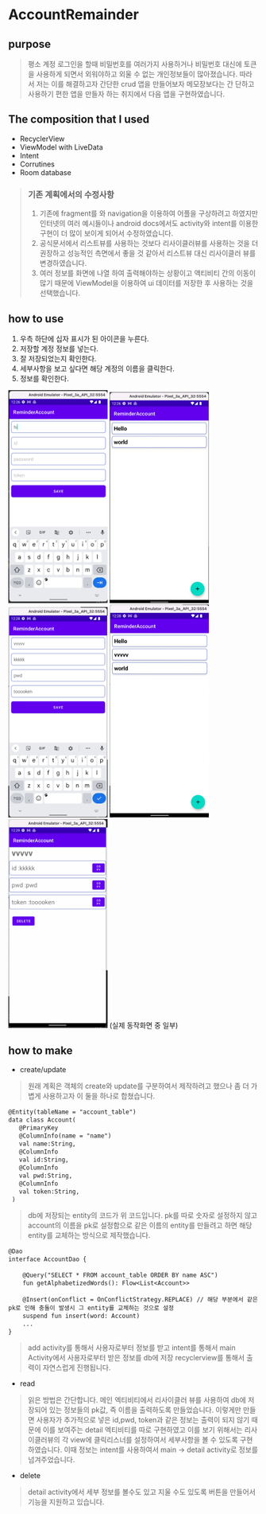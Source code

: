# AccountRemainder

## purpose

> 평소 계정 로그인을 할때 비밀번호를 여러가지 사용하거나 비밀번호 대신에 토큰을 사용하게 되면서 외워야하고 외울 수 없는 개인정보들이 많아졌습니다. 따라서 저는 이를 해결하고자 간단한 crud 앱을 만들어보자 메모장보다는 간
단하고 사용하기 편한 앱을 만들자 하는 취지에서 다음 앱을 구현하였습니다.

## The composition that I used
- RecyclerView
- ViewModel with LiveData
- Intent
- Corrutines
- Room database

> ### 기존 계획에서의 수정사항
>
> 1. 기존에 fragment를 와 navigation을 이용하여 어플을 구상하려고 하였지만 인터넷의 여러 예시들이나 android docs에서도 activity와 intent를 이용한 구현이 더 많이 보이게 되어서 수정하였습니다.
> 2. 공식문서에서 리스트뷰를 사용하는 것보다 리사이클러뷰를 사용하는 것을 더 권장하고 성능적인 측면에서 좋을 것 같아서 리스트뷰 대신 리사이클러 뷰를 변경하였습니다.
> 3. 여러 정보를 화면에 나열 하여 출력해야하는 상황이고 액티비티 간의 이동이 많기 때문에 ViewModel을 이용하여 ui 데이터를 저장한 후 사용하는 것을 선택했습니다.


## how to use

1. 우측 하단에 십자 표시가 된 아이콘을 누른다. 
2. 저장할 계정 정보를 넣는다.
3. 잘 저장되었는지 확인한다.
4. 세부사항을 보고 싶다면 해당 계정의 이름을 클릭한다.
5. 정보를 확인한다.


<img src="image/re1.png" width=200 heigth=350> <img src="image/re2.png" width=200 heigth=350> <img src="image/re3.png" width=200 heigth=350> <img src="image/re4.png" width=200 heigth=350> <img src="image/re5.png" width=200 heigth=350> 
(실제 동작화면 중 일부)

## how to make
 - create/update
 >원래 계획은 객체의 create와 update를 구분하여서 제작하려고 했으나 좀 더 가볍게 사용하고자 이 둘을 하나로 합쳤습니다.
 
 ~~~
 @Entity(tableName = "account_table")
 data class Account(
    @PrimaryKey
    @ColumnInfo(name = "name")
    val name:String,
    @ColumnInfo
    val id:String,
    @ColumnInfo
    val pwd:String,
    @ColumnInfo
    val token:String,
  )
 ~~~

> db에 저장되는 entity의 코드가 위 코드입니다. pk를 따로 숫자로 설정하지 않고 account의 이름을 pk로 설정함으로 같은 이름의 entity를 만들려고 하면 해당 entity를 교체하는 방식으로 제작했습니다.

~~~
@Dao
interface AccountDao {

    @Query("SELECT * FROM account_table ORDER BY name ASC")
    fun getAlphabetizedWords(): Flow<List<Account>>

    @Insert(onConflict = OnConflictStrategy.REPLACE) // 해당 부분에서 같은 pk로 인해 충돌이 발생시 그 entity를 교체하는 것으로 설정
    suspend fun insert(word: Account)
    ...
}
~~~

>add activity를 통해서 사용자로부터 정보를 받고 intent를 통해서 main Activity에서 사용자로부터 받은 정보를 db에 저장 recyclerview를 통해서 출력이 자연스럽게 진행됩니다.

 - read
 > 읽은 방법은 간단합니다. 메인 엑티비티에서 리사이클러 뷰를 사용하여 db에 저장되어 있는 정보들의 pk값, 즉 이름을 출력하도록 만들었습니다. 이렇게만 만들면 사용자가 추가적으로 넣은 id,pwd, token과 같은 정보는 
 출력이 되지 않기 때문에 이를 보여주는 detail 엑티비티를 따로 구현하였고 이를 보기 위해서는 리사이클러뷰의 각 view에 클릭리스너를 설정하여서 세부사항을 볼 수 있도록 구현하였습니다.
 이때 정보는 intent를 사용하여서 main -> detail  activity로 정보를 넘겨주었습니다.
 
 - delete
 > detail activity에서 세부 정보를 볼수도 있고 지울 수도 있도록 버튼을 만들어서 기능을 지원하고 있습니다.




